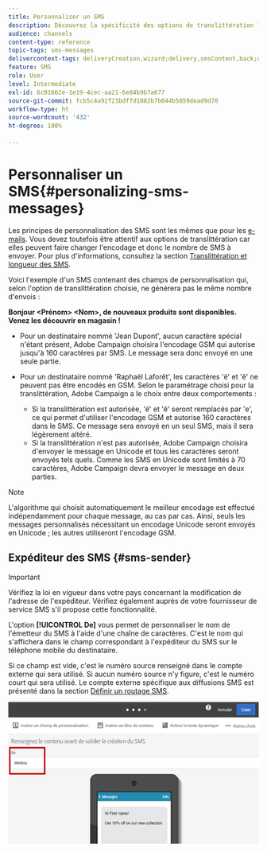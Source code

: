 ```yaml
---
title: Personnaliser un SMS
description: Découvrez la spécificité des options de translittération lors de la personnalisation des SMS.
audience: channels
content-type: reference
topic-tags: sms-messages
delivercontext-tags: deliveryCreation,wizard;delivery,smsContent,back;delivery,smsContent,back
feature: SMS
role: User
level: Intermediate
exl-id: 6c01662e-1e19-4cec-aa21-6e84b9b7a677
source-git-commit: fcb5c4a92f23bdffd1082b7b044b5859dead9d70
workflow-type: ht
source-wordcount: '432'
ht-degree: 100%

---
```


# Personnaliser un SMS{#personalizing-sms-messages}

Les principes de personnalisation des SMS sont les mêmes que pour les [e-mails](../../designing/using/personalization.md#inserting-a-personalization-field). Vous devez toutefois être attentif aux options de translittération car elles peuvent faire changer l&#39;encodage et donc le nombre de SMS à envoyer. Pour plus d&#39;informations, consultez la section [Translittération et longueur des SMS](../../administration/using/configuring-sms-channel.md#sms-encoding--length-and-transliteration).

Voici l&#39;exemple d&#39;un SMS contenant des champs de personnalisation qui, selon l&#39;option de translittération choisie, ne générera pas le même nombre d&#39;envois :

**Bonjour &lt;Prénom> &lt;Nom>, de nouveaux produits sont disponibles. Venez les découvrir en magasin !**

* Pour un destinataire nommé &#39;Jean Dupont&#39;, aucun caractère spécial n&#39;étant présent, Adobe Campaign choisira l&#39;encodage GSM qui autorise jusqu&#39;à 160 caractères par SMS. Le message sera donc envoyé en une seule partie.
* Pour un destinataire nommé &#39;Raphaël Laforêt&#39;, les caractères &#39;ë&#39; et &#39;ê&#39; ne peuvent pas être encodés en GSM. Selon le paramétrage choisi pour la translittération, Adobe Campaign a le choix entre deux comportements :

   * Si la translittération est autorisée, &#39;ë&#39; et &#39;ê&#39; seront remplacés par &#39;e&#39;, ce qui permet d&#39;utiliser l&#39;encodage GSM et autorise 160 caractères dans le SMS. Ce message sera envoyé en un seul SMS, mais il sera légèrement altéré.
   * Si la translittération n&#39;est pas autorisée, Adobe Campaign choisira d&#39;envoyer le message en Unicode et tous les caractères seront envoyés tels quels. Comme les SMS en Unicode sont limités à 70 caractères, Adobe Campaign devra envoyer le message en deux parties.

>[!NOTE]
>
>L&#39;algorithme qui choisit automatiquement le meilleur encodage est effectué indépendamment pour chaque message, au cas par cas. Ainsi, seuls les messages personnalisés nécessitant un encodage Unicode seront envoyés en Unicode ; les autres utiliseront l&#39;encodage GSM.

## Expéditeur des SMS {#sms-sender}

>[!IMPORTANT]
>
>Vérifiez la loi en vigueur dans votre pays concernant la modification de l&#39;adresse de l&#39;expéditeur. Vérifiez également auprès de votre fournisseur de service SMS s&#39;il propose cette fonctionnalité.

L&#39;option **[!UICONTROL De]** vous permet de personnaliser le nom de l&#39;émetteur du SMS à l&#39;aide d&#39;une chaîne de caractères. C&#39;est le nom qui s&#39;affichera dans le champ correspondant à l&#39;expéditeur du SMS sur le téléphone mobile du destinataire.

Si ce champ est vide, c&#39;est le numéro source renseigné dans le compte externe qui sera utilisé. Si aucun numéro source n&#39;y figure, c&#39;est le numéro court qui sera utilisé. Le compte externe spécifique aux diffusions SMS est présenté dans la section [Définir un routage SMS](../../administration/using/configuring-sms-channel.md#defining-an-sms-routing).

![](assets/sms_creation_8.png)



